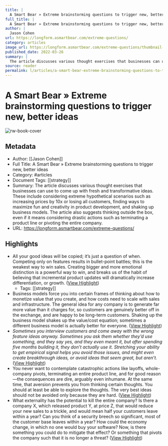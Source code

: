 ```yaml
---
title: |
  A Smart Bear » Extreme brainstorming questions to trigger new, better ideas
full_title: |
  A Smart Bear » Extreme brainstorming questions to trigger new, better ideas
author: |
  Jason Cohen
url: https://longform.asmartbear.com/extreme-questions/
category: articles
image_url: https://longform.asmartbear.com/extreme-questions/thumbnail-1200w.png
published_date: 2022-03-26
summary: |
  The article discusses various thought exercises that businesses can use to come up with fresh and transformative ideas. These include considering extreme hypothetical scenarios such as increasing prices by 10x or losing all customers, finding ways to maximize fun and creativity in product development, and shaking up business models. The article also suggests thinking outside the box, even if it means considering drastic actions such as terminating a product line or pivoting the entire company.
source: reader
permalink: l/articles/a-smart-bear-extreme-brainstorming-questions-to-trigger-new-better-ideas
---
```

# A Smart Bear » Extreme brainstorming questions to trigger new, better ideas

![rw-book-cover](https://longform.asmartbear.com/extreme-questions/thumbnail-1200w.png)

## Metadata
- Author: [[Jason Cohen]]
- Full Title: A Smart Bear » Extreme brainstorming questions to trigger new, better ideas
- Category: #articles
- Document Tags: [[strategy]] 
- Summary: The article discusses various thought exercises that businesses can use to come up with fresh and transformative ideas. These include considering extreme hypothetical scenarios such as increasing prices by 10x or losing all customers, finding ways to maximize fun and creativity in product development, and shaking up business models. The article also suggests thinking outside the box, even if it means considering drastic actions such as terminating a product line or pivoting the entire company.
- URL: https://longform.asmartbear.com/extreme-questions/

## Highlights
- All your good ideas will be copied; it’s just a question of when. Competing only on features results in bullet-point battles; this is the weakest way to win sales. Creating bigger and more emotional distinction is a powerful way to win, and breaks us of the habit of believing that incremental product updates will dramatically increase differentiation, or growth. ([View Highlight](https://read.readwise.io/read/01hr9geqpvbma04ppmsmheh59w))
    - Tags: [[strategy]] 
- Business models force you into certain frames of thinking about how to monetize value that you create, and how costs need to scale with sales and infrastructure. The general idea for any company is to generate far more value than it charges for, so customers are genuinely better off in the exchange, and are happy to be long-term customers. Shaking up the business model shakes up the value/cost equation; sometimes a different business model is actually better for everyone. ([View Highlight](https://read.readwise.io/read/01hr9gh16cvr6bfhwka7j561ne))
- *Sometimes you interview customers and come away with the wrong feature ideas anyway. Sometimes you ask them whether they’d use something, and they say yes, and they even meant it, but after spending five months building it, they don’t actually use it. Stretching your ability to get empirical signal helps you avoid those issues, and might even create breakthrough ideas, or avoid ideas that seem great, but aren’t.* ([View Highlight](https://read.readwise.io/read/01hr9gjzqg1cfp2ga8my4e6tq6))
- You never want to contemplate catastrophic actions like layoffs, whole-company pivots, terminating an entire product line, and for good reason—the consequences are dire, arguably even inhumane. At the same time, that aversion prevents you from thinking certain thoughts. You should at least be able to explore the thoughts. The very best ideas should not be avoided only because they are hard. ([View Highlight](https://read.readwise.io/read/01hr9gmkkhf3961zp7ja2yt236))
- What externality has the potential to kill the entire company?
  Is there a company X, which released product Y, at price Z, that would reduce your new sales to a trickle, and would mean half your customers leave within a year? Can you think of a security breech so significant, most of the customer base leaves within a year? How could the economy change, in which no one would buy your software?
  Now, is there something you could do to mitigate that effect? Or something that pivots the company such that it is no longer a threat? ([View Highlight](https://read.readwise.io/read/01hr9gna35phx5dgt1h0c07t6h))


